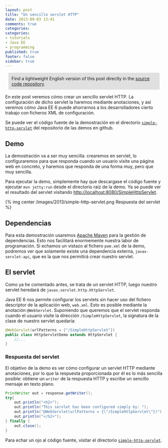 ```yaml
---
layout: post
title: "Un sencillo servlet HTTP"
date: 2013-09-03 13:41
comments: true
categories: 
categories: 
- tutorials
- Java EE
- programming
published: true
footer: false
sidebar: true
---
```


<div style="margin:2%; padding:2%; background-color:#E0E0E0; ">
    Find a lightweight English version of this post directly in the <a href="https://github.com/rchavarria/javaee-6-demos/tree/master/simple-http-servlet">source code repository</a>.
</div>

En este post veremos cómo crear un sencillo servlet HTTP. La configuración de dicho
servlet la haremos mediante anotaciones, y así veremos cómo Java EE 6 puede
ahorrarnos a los desarrolladores cierto trabajo con ficheros XML de configuración.

Se puede ver el código fuente de la demostración en el directorio 
[`simple-http-servlet`](https://github.com/rchavarria/javaee-6-demos/tree/master/simple-http-servlet)
del repositorio de las demos en github.

<!-- more -->

## Demo

La demostración va a ser muy sencilla: crearemos en servlet, lo configuraremos
para que responda cuando un usuario visite una página web en concreto, y haremos
que responda de una forma muy, pero que muy sencilla.

Para ejecutar la demo, simplemente hay que descargase el código fuente y ejecutar
`mvn jetty:run` desde el directorio raiz de la demo. Ya se puede ver el resultado
del servlet visitando 
[http://localhost:8080/SimpleHttpServlet](http://localhost:8080/SimpleHttpServlet).

{% img center /images/2013/simple-http-servlet.png Respuesta del servlet %}

## Dependencias

Para esta demostración usaremos [Apache Maven](http://maven.apache.org/) para 
la gestión de dependencias. Esto nos facilitará enormemente nuestra labor de
programación. Si echamos un vistazo al fichero `pom.xml` de la demo, podremos
ver que solamente existe una dependencia externa, `javax-servlet-api`, que es
la que nos permitirá crear nuestro servlet.

## El servlet

Como ya he comentado antes, se trata de un servlet HTTP, luego nuestro servlet
heredará de `javax.servlet.http.HttpServlet`. 

Java EE 6 nos permite configurar los servlets sin hacer uso del fichero descriptor
de la aplicación web, `web.xml`. Esto es posible mediante la anotación `@WebServlet`.
Suponiendo que queremos que el servlet responda cuando el usuario visite la dirección
`/SimpleHttpServlet`, la signatura de la clase de nuestro servlet quedaría:

``` java
@WebServlet(urlPatterns = {"/SimpleHttpServlet"})
public class HttpServletDemo extends HttpServlet {
    //...
}
```
### Respuesta del servlet

El objetivo de la demo es ver cómo configurar un servlet HTTP mediante anotaciones,
por lo que la respuesta proporcionada por él es lo más sencilla posible: obtiene
un `writer` de la respuesta HTTP y escribe un sencillo mensaje en texto plano.

``` java
PrintWriter out = response.getWriter();
try{
    out.println("<h2>");
    out.println("This servlet has been configured simply by: ");
    out.println("@WebServlet(urlPatterns = {\"/SimpleHttpServlet\"})");
    out.println("</h2>");
} finally {
    out.close();
}
```

Para echar un ojo al código fuente, visitar el directorio 
[`simple-http-servlet`](https://github.com/rchavarria/javaee-6-demos/tree/master/simple-http-servlet).
